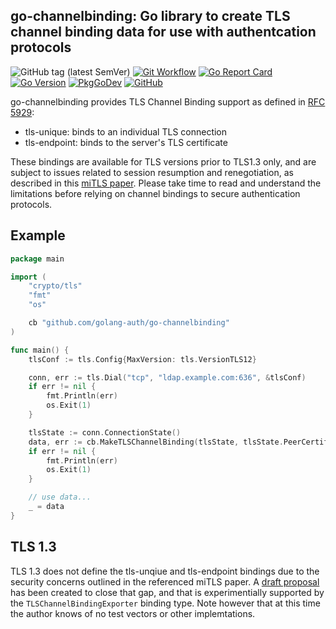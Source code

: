 ## go-channelbinding: Go library to create TLS channel binding data for use with authentcation protocols

![GitHub tag (latest SemVer)](https://img.shields.io/github/v/tag/golang-auth/go-channelbinding)
[![Git Workflow](https://img.shields.io/github/workflow/status/golang-auth/go-channelbinding/unit-tests)](https://img.shields.io/github/workflow/status/golang-auth/go-channelbinding/unit-tests)
[![Go Report Card](https://goreportcard.com/badge/github.com/golang-auth/go-channelbinding?style=flat-square)](https://goreportcard.com/report/github.com/golang-auth/go-channelbinding)
[![Go Version](https://img.shields.io/badge/go%20version-%3E=1.13-61CFDD.svg?style=flat-square)](https://golang.org/)
[![PkgGoDev](https://pkg.go.dev/badge/mod/github.com/golang-auth/go-channelbinding/v2)](https://pkg.go.dev/mod/github.com/golang-auth/go-channelbinding)
[![GitHub](https://img.shields.io/github/license/golang-auth/go-channelbinding)](https://raw.githubusercontent.com/golang-auth/go-channelbinding/main/LICENSE)


go-channelbinding provides TLS Channel Binding support as defined
in [RFC 5929](https://tools.ietf.org/html/rfc5929):

   * tls-unique: binds to an individual TLS connection
   * tls-endpoint: binds to the server's TLS certificate

These bindings are available for TLS versions prior to TLS1.3 only, and
are subject to issues related to session resumption and renegotiation,
as described in this [miTLS paper](https://mitls.org/pages/attacks/3SHAKE#channelbindings).
Please take time to read and understand the limitations before relying on
channel bindings to secure authentication protocols.

## Example
```go
package main

import (
	"crypto/tls"
	"fmt"
	"os"

	cb "github.com/golang-auth/go-channelbinding"
)

func main() {
	tlsConf := tls.Config{MaxVersion: tls.VersionTLS12}

	conn, err := tls.Dial("tcp", "ldap.example.com:636", &tlsConf)
	if err != nil {
		fmt.Println(err)
		os.Exit(1)
	}

	tlsState := conn.ConnectionState()
	data, err := cb.MakeTLSChannelBinding(tlsState, tlsState.PeerCertificates[0], cb.TLSChannelBindingEndpoint)
	if err != nil {
		fmt.Println(err)
		os.Exit(1)
	}

	// use data...
	_ = data
}
```

## TLS 1.3

TLS 1.3 does not define the tls-unqiue and tls-endpoint bindings due to the security concerns outlined in the
referenced miTLS paper.  A [draft proposal](https://tools.ietf.org/id/draft-ietf-kitten-tls-channel-bindings-for-tls13-00.html) has been created to close that gap, and that is
experimentially supported by the `TLSChannelBindingExporter` binding type.  Note however that at this time
the author knows of no test vectors or other implemtations.